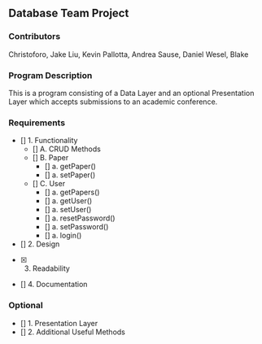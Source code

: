 ## Database Team Project

### Contributors
Christoforo, Jake
Liu, Kevin 
Pallotta, Andrea
Sause, Daniel
Wesel, Blake

### Program Description
This is a program consisting of a Data Layer and an optional Presentation Layer which accepts submissions to an academic conference. 

### Requirements
- [] 1. Functionality
   - [] A. CRUD Methods
   - [] B. Paper
      - [] a. getPaper()
      - [] a. setPaper()
   - [] C. User
      - [] a. getPapers()
      - [] a. getUser()
      - [] a. setUser()
      - [] a. resetPassword()
      - [] a. setPassword()
      - [] a. login()
- [] 2. Design
- [x] 3. Readability
- [] 4. Documentation

### Optional
- [] 1. Presentation Layer
- [] 2. Additional Useful Methods
